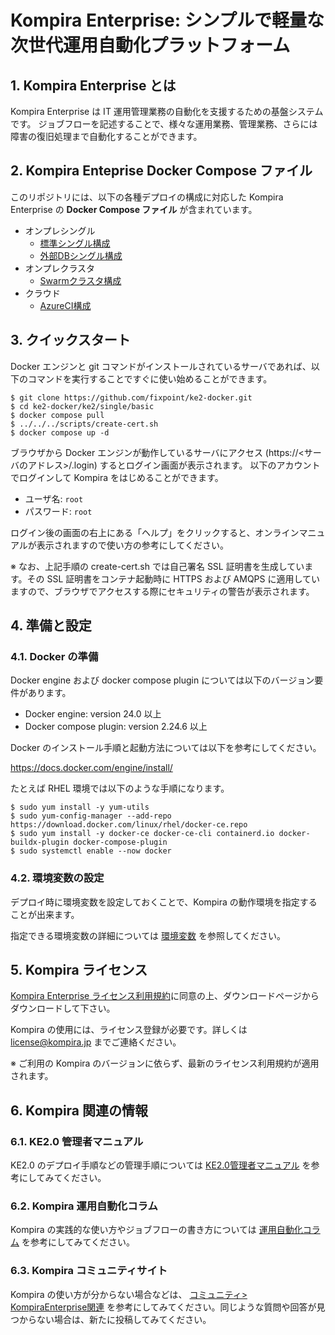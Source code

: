 # Kompira Enterprise: シンプルで軽量な次世代運用自動化プラットフォーム

## 1. Kompira Enterprise とは

Kompira Enterprise は IT 運用管理業務の自動化を支援するための基盤システムです。
ジョブフローを記述することで、様々な運用業務、管理業務、さらには障害の復旧処理まで自動化することができます。

## 2. Kompira Enteprise Docker Compose ファイル

このリポジトリには、以下の各種デプロイの構成に対応した Kompira Enterprise の **Docker Compose ファイル** が含まれています。

* オンプレシングル
    * [標準シングル構成](ke2/single/basic)
    * [外部DBシングル構成](ke2/single/extdb)
* オンプレクラスタ
    * [Swarmクラスタ構成](ke2/cluster/swarm)
* クラウド
    * [AzureCI構成](ke2/cloud/azureci)


## 3. クイックスタート

Docker エンジンと git コマンドがインストールされているサーバであれば、以下のコマンドを実行することですぐに使い始めることができます。

```
$ git clone https://github.com/fixpoint/ke2-docker.git
$ cd ke2-docker/ke2/single/basic
$ docker compose pull
$ ../../../scripts/create-cert.sh
$ docker compose up -d
```

ブラウザから Docker エンジンが動作しているサーバにアクセス (https://<サーバのアドレス>/.login) するとログイン画面が表示されます。
以下のアカウントでログインして Kompira をはじめることができます。

* ユーザ名: `root`
* パスワード: `root`

ログイン後の画面の右上にある「ヘルプ」をクリックすると、オンラインマニュアルが表示されますので使い方の参考にしてください。

※ なお、上記手順の create-cert.sh では自己署名 SSL 証明書を生成しています。その SSL 証明書をコンテナ起動時に HTTPS および AMQPS に適用していますので、ブラウザでアクセスする際にセキュリティの警告が表示されます。

## 4. 準備と設定
### 4.1. Docker の準備

Docker engine および docker compose plugin については以下のバージョン要件があります。

- Docker engine: version 24.0 以上
- Docker compose plugin: version 2.24.6 以上

Docker のインストール手順と起動方法については以下を参考にしてください。

https://docs.docker.com/engine/install/

たとえば RHEL 環境では以下のような手順になります。

```
$ sudo yum install -y yum-utils
$ sudo yum-config-manager --add-repo https://download.docker.com/linux/rhel/docker-ce.repo
$ sudo yum install -y docker-ce docker-ce-cli containerd.io docker-buildx-plugin docker-compose-plugin
$ sudo systemctl enable --now docker
```

### 4.2. 環境変数の設定

デプロイ時に環境変数を設定しておくことで、Kompira の動作環境を指定することが出来ます。

指定できる環境変数の詳細については [環境変数](./Environment.md) を参照してください。

## 5. Kompira ライセンス

[Kompira Enterprise ライセンス利用規約](https://www.kompira.jp/Kompira_terms.pdf)に同意の上、ダウンロードページからダウンロードして下さい。

Kompira の使用には、ライセンス登録が必要です。詳しくは [license@kompira.jp](mailto:license@kompira.jp) までご連絡ください。

※ ご利用の Kompira のバージョンに依らず、最新のライセンス利用規約が適用されます。

## 6. Kompira 関連の情報

### 6.1. KE2.0 管理者マニュアル

KE2.0 のデプロイ手順などの管理手順については [KE2.0管理者マニュアル](https://fixpoint.github.io/ke2-admin-manual/) を参考にしてみてください。

### 6.2. Kompira 運用自動化コラム

Kompira の実践的な使い方やジョブフローの書き方については [運用自動化コラム](https://www.kompira.jp/column/) を参考にしてみてください。

### 6.3. Kompira コミュニティサイト

Kompira の使い方が分からない場合などは、 [コミュニティ> KompiraEnterprise関連](https://kompira.zendesk.com/hc/ja/community/topics/360000014321-KompiraEnterprise%E9%96%A2%E9%80%A3) を参考にしてみてください。同じような質問や回答が見つからない場合は、新たに投稿してみてください。
